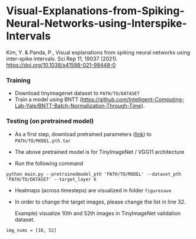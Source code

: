 # Visual-Explanations-from-Spiking-Neural-Networks-using-Interspike-Intervals
Kim, Y. & Panda, P., Visual explanations from spiking neural networks using inter-spike intervals. Sci Rep 11, 19037 (2021). https://doi.org/10.1038/s41598-021-98448-0    

### Training

*  Download tinyimagenet dataset to ```PATH/TO/DATASET```  
*  Train a model using BNTT (https://github.com/Intelligent-Computing-Lab-Yale/BNTT-Batch-Normalization-Through-Time).

### Testing (on pretrained model)

* As a first step, download pretrained parameters ([link][e]) to ```PATH/TO/MODEL.pth.tar```   

[e]: https://drive.google.com/file/d/11ybFXqRB3edxsFMUrPrwwH5_HlAAHNUp/view?usp=sharing

* The above pretrained model is for TinyImageNet / VGG11 architecture

* Run the following command

```
python main.py --pretrainedmodel_pth 'PATH/TO/MODEL' --dataset_pth 'PATH/TO/DATASET' --target_layer 6
```

*  Heatmaps (across timesteps) are visualized in folder ```figuresave```
*  In order to change the target images, please change the list in line 32. 

   Example) visualize 10th and 52th images in TinyImageNet validation dataset.  

```
img_nums = [10, 52]
```


